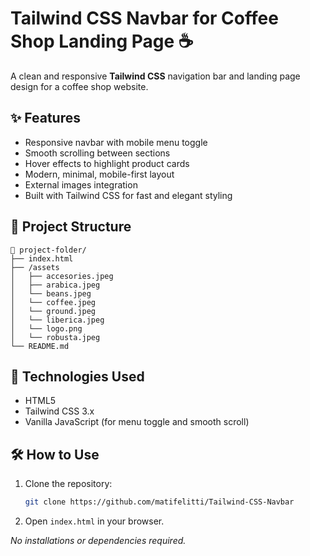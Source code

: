 # Tailwind CSS Navbar for Coffee Shop Landing Page ☕

A clean and responsive **Tailwind CSS** navigation bar and landing page design for a coffee shop website.

## ✨ Features

- Responsive navbar with mobile menu toggle
- Smooth scrolling between sections
- Hover effects to highlight product cards
- Modern, minimal, mobile-first layout
- External images integration
- Built with Tailwind CSS for fast and elegant styling

## 📂 Project Structure

```
📁 project-folder/
├── index.html
├── /assets
│   ├── accesories.jpeg
│   ├── arabica.jpeg
│   └── beans.jpeg
│   └── coffee.jpeg
│   └── ground.jpeg
│   └── liberica.jpeg
│   └── logo.png
│   └── robusta.jpeg
└── README.md
```

## 🚀 Technologies Used

- HTML5
- Tailwind CSS 3.x
- Vanilla JavaScript (for menu toggle and smooth scroll)

## 🛠 How to Use

1. Clone the repository:
   ```bash
   git clone https://github.com/matifelitti/Tailwind-CSS-Navbar
   ```
2. Open `index.html` in your browser.

_No installations or dependencies required._
